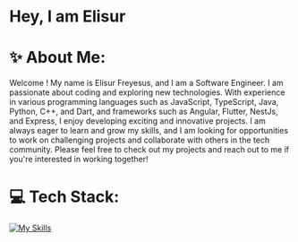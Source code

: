 <h1>Hey, I am Elisur</h1>

# ✨ About Me:

<p>Welcome ! My name is Elisur Freyesus, and I am a Software Engineer. I am passionate about coding and exploring new technologies. With experience in various programming languages such as JavaScript, TypeScript, Java, Python, C++, and Dart, and frameworks such as Angular, Flutter, NestJs, and Express, I enjoy developing exciting and innovative projects. I am always eager to learn and grow my skills, and I am looking for opportunities to work on challenging projects and collaborate with others in the tech community. Please feel free to check out my projects and reach out to me if you're interested in working together!</p>


# 💻 Tech Stack:

[![My Skills](https://skills.thijs.gg/icons?i=py,java,html,css,git,js,ts,react,angular,nodejs,express,flutter,dart,tailwind,nestjs,mysql&theme=dark)](https://skills.thijs.gg)

